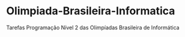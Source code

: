 # Olimpiada-Brasileira-Informatica
Tarefas Programação Nível 2 das Olimpíadas Brasileira de Informática
